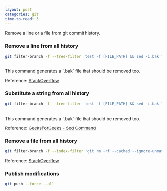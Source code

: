 ```yaml
---
layout: post
categories: git
time-to-read: 3
---
```


Remove a line or a file from git commit history.


### Remove a line from all history
```bash
git filter-branch -f --tree-filter 'test -f [FILE_PATH] && sed -i.bak "/[FIND]/d" [FILE_PATH] || echo “skipping file“' -- --all
```
<br />
This command generates a `.bak` file that should be removed too.

Reference: [StackOverflow](https://stackoverflow.com/questions/7194939/git-change-one-line-in-file-for-the-complete-history)


### Substitute a string from all history
```bash
git filter-branch -f --tree-filter 'test -f [FILE_PATH] && sed -i.bak "s/[FIND]/[SUBSTITUTE]/g" [FILE_PATH] || echo “skipping file“' -- --all
```
<br />
This command generates a `.bak` file that should be removed too.

Reference: [GeeksForGeeks - Sed Command](https://www.geeksforgeeks.org/sed-command-in-linux-unix-with-examples/)


### Remove a file from all history
```bash
git filter-branch -f --index-filter 'git rm -rf --cached --ignore-unmatch [FILE_PATH]' HEAD
```

Reference: [StackOverflow](https://stackoverflow.com/questions/43762338/how-to-remove-file-from-git-history)


### Publish modifications
```bash
git push --force --all
```

